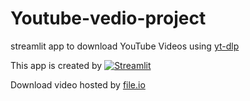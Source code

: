 # Youtube-vedio-project
streamlit app to download YouTube Videos using [yt-dlp](https://pypi.org/project/yt-dlp/#video-format-options)

This app is created by [![Streamlit](https://static.streamlit.io/badges/streamlit_badge_black_white.svg)](https://youtube-vedio-projec-whcqwkpj4fmjkxcvxrvvuv.streamlit.app/)

Download video hosted by [file.io](https://www.file.io/)
